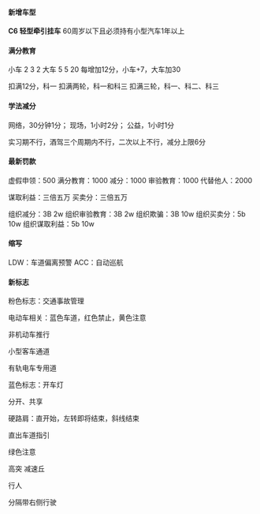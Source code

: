 
#### 新增车型

**C6 轻型牵引挂车** 60周岁以下且必须持有小型汽车1年以上


#### 满分教育

小车 2 3 2
大车 5 5 20
每增加12分，小车+7，大车加30

扣满12分，科一
扣满两轮，科一和科三
扣满三轮，科一、科二、科三

#### 学法减分

网络，30分钟1分；
现场，1小时2分；
公益，1小时1分

实习期不行，酒驾三个周期内不行，二次以上不行，减分上限6分


#### 最新罚款

虚假申领：500
满分教育：1000
减分：1000
审验教育：1000
代替他人：2000

谋取利益：三倍五万
买卖分：三倍五万



组织减分：3B 2w
组织审验教育：3B 2w
组织欺骗：3B 10w
组织买卖分：5b 10w
组织谋取利益：5b 10w


#### 缩写

LDW：车道偏离预警
ACC：自动巡航

#### 新标志
粉色标志：交通事故管理

电动车相关：蓝色车道，红色禁止，黄色注意

非机动车推行

小型客车通道

有轨电车专用道

蓝色标志：开车灯

分开、共享

硬路肩：直开始，左转即将结束，斜线结束

直出车道指引

绿色注意

高突 减速丘

行人

分隔带右侧行驶



